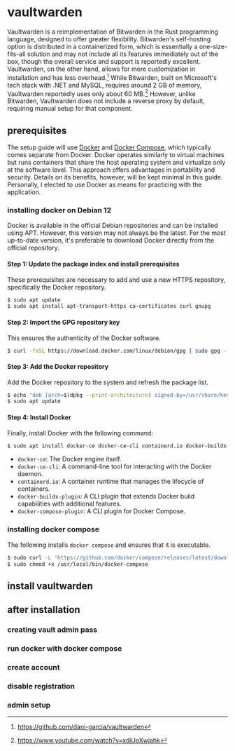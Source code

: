 # vaultwarden

Vaultwarden is a reimplementation of Bitwarden in the Rust programming language, designed to offer greater flexibility. Bitwarden's self-hosting option is distributed in a containerized form, which is essentially a one-size-fits-all solution and may not include all its features immediately out of the box, though the overall service and support is reportedly excellent. Vaultwarden, on the other hand, allows for more customization in installation and has less overhead.[^1] While Bitwarden, built on Microsoft's tech stack with .NET and MySQL, requires around 2 GB of memory, Vaultwarden reportedly uses only about 60 MB.[^2] However, unlike Bitwarden, Vaultwarden does not include a reverse proxy by default, requiring manual setup for that component.

## prerequisites

The setup guide will use [Docker](https://www.docker.com/) and [Docker Compose](https://docs.docker.com/compose/), which typically comes separate from Docker. Docker operates similarly to virtual machines but runs containers that share the host operating system and virtualize only at the software level. This approach offers advantages in portability and security. Details on its benefits, however, will be kept minimal in this guide. Personally, I elected to use Docker as means for practicing with the application.

### installing docker on Debian 12

Docker is available in the official Debian repositories and can be installed using APT. However, this version may not always be the latest. For the most up-to-date version, it's preferable to download Docker directly from the official repository.

#### Step 1: Update the package index and install prerequisites

These prerequisites are necessary to add and use a new HTTPS repository, specifically the Docker repository.

```bash
$ sudo apt update
$ sudo apt install apt-transport-https ca-certificates curl gnupg
```

#### Step 2: Import the GPG repository key

This ensures the authenticity of the Docker software.

```bash
$ curl -fsSL https://download.docker.com/linux/debian/gpg | sudo gpg --dearmor -o /usr/share/keyrings/docker.gpg
```

#### Step 3: Add the Docker repository

Add the Docker repository to the system and refresh the package list.

```bash
$ echo "deb [arch=$(dpkg --print-architecture) signed-by=/usr/share/keyrings/docker.gpg] https://download.docker.com/linux/debian bookworm stable" | sudo tee /etc/apt/sources.list.d/docker.list > /dev/null
$ sudo apt update
```

#### Step 4: Install Docker

Finally, install Docker with the following command:

```bash
$ sudo apt install docker-ce docker-ce-cli containerd.io docker-buildx-plugin docker-compose-plugin
```
- `docker-ce`: The Docker engine itself.
- `docker-ce-cli`: A command-line tool for interacting with the Docker daemon.
- `containerd.io`: A container runtime that manages the lifecycle of containers.
- `docker-buildx-plugin`: A CLI plugin that extends Docker build capabilities with additional features.
- `docker-compose-plugin`: A CLI plugin for Docker Compose.

### installing docker compose

The following installs `docker compose` and ensures that it is executable.

```bash
$ sudo curl -L "https://github.com/docker/compose/releases/latest/download/docker-compose-linux-$(uname -m)" -o /usr/local/bin/docker-compose
$ sudo chmod +x /usr/local/bin/docker-compose
```


## install vaultwarden

## after installation
### creating vault admin pass
### run docker with docker compose
### create account
### disable registration
### admin setup

[^1]: https://github.com/dani-garcia/vaultwarden
[^2]: https://www.youtube.com/watch?v=xdiUoXwjahk
